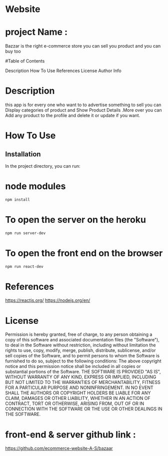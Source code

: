 # Website

#  project Name :
Bazzar
is the right e-commerce store you can sell you product and you can buy too

#Table of Contents

Description
How To Use
References
License
Author Info

# Description
this app is for every one who want to to advertise something to sell you can Display categories of product and  Show Product Details .More over you can Add any product to the profile and delete it or update if you want.

# How To Use
  ## Installation
In the project directory, you can run:

# node modules
```bash
npm install
```
# To open the server on the heroku
```bash
npm run server-dev
```
 # To open the front end  on the browser
```bash
npm run react-dev
```

# References
https://reactjs.org/
https://nodejs.org/en/


# License
Permission is hereby granted, free of charge, to any person obtaining a copy of this software and associated documentation files (the "Software"), to deal in the Software without restriction, including without limitation the rights to use, copy, modify, merge, publish, distribute, sublicense, and/or sell copies of the Software, and to permit persons to whom the Software is furnished to do so, subject to the following conditions: The above copyright notice and this permission notice shall be included in all copies or substantial portions of the Software. THE SOFTWARE IS PROVIDED "AS IS", WITHOUT WARRANTY OF ANY KIND, EXPRESS OR IMPLIED, INCLUDING BUT NOT LIMITED TO THE WARRANTIES OF MERCHANTABILITY, FITNESS FOR A PARTICULAR PURPOSE AND NONINFRINGEMENT. IN NO EVENT SHALL THE AUTHORS OR COPYRIGHT HOLDERS BE LIABLE FOR ANY CLAIM, DAMAGES OR OTHER LIABILITY, WHETHER IN AN ACTION OF CONTRACT, TORT OR OTHERWISE, ARISING FROM, OUT OF OR IN CONNECTION WITH THE SOFTWARE OR THE USE OR OTHER DEALINGS IN THE SOFTWARE.


# front-end & server github link :
https://github.com/ecommerce-website-A-S/bazaar